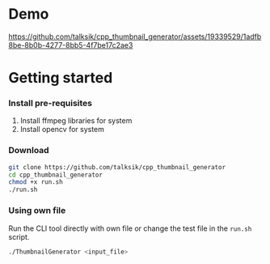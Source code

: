 # Demo

https://github.com/talksik/cpp_thumbnail_generator/assets/19339529/1adfb8be-8b0b-4277-8bb5-4f7be17c2ae3



# Getting started

### Install pre-requisites
1. Install ffmpeg libraries for system
2. Install opencv for system

### Download
```sh
git clone https://github.com/talksik/cpp_thumbnail_generator
cd cpp_thumbnail_generator
chmod +x run.sh
./run.sh
```

### Using own file
Run the CLI tool directly with own file or change the test file in the `run.sh` script.

```sh
./ThumbnailGenerator <input_file>
```
